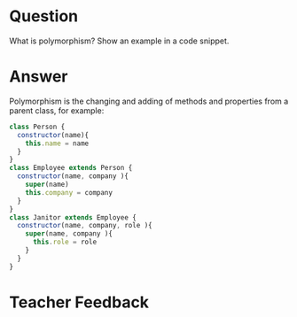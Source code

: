 # Question
What is polymorphism? Show an example in a code snippet.

# Answer
Polymorphism is the changing and adding of methods and properties from a parent class, for example:
```js
class Person {
  constructor(name){
    this.name = name 
  }
}
class Employee extends Person {
  constructor(name, company ){
    super(name)
    this.company = company 
  }
}
class Janitor extends Employee {
  constructor(name, company, role ){
    super(name, company ){
      this.role = role 
    }
  }
}
```

# Teacher Feedback